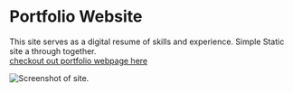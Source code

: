 # Portfolio Website 

This site serves as a digital resume of skills and experience.  Simple Static site a through together.  
[checkout out portfolio webpage here](https://prinze-amir.github.io/Portfolio/)


![Screenshot of site.](/assets/images/screenshots/portfolio.png)
